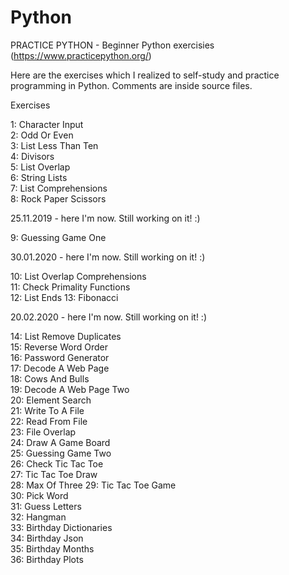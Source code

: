# Python
PRACTICE PYTHON - Beginner Python exercisies (https://www.practicepython.org/)

Here are the exercises which I realized to self-study and practice programming in Python. Comments are inside source files.

Exercises

1: Character Input  
2: Odd Or Even  
3: List Less Than Ten  
4: Divisors  
5: List Overlap  
6: String Lists  
7: List Comprehensions  
8: Rock Paper Scissors

25.11.2019 - here I'm now. Still working on it! :)

9: Guessing Game One   

30.01.2020 - here I'm now. Still working on it! :)

10: List Overlap Comprehensions  
11: Check Primality Functions   
12: List Ends 
13: Fibonacci  

20.02.2020 - here I'm now. Still working on it! :)

14: List Remove Duplicates  
15: Reverse Word Order   
16: Password Generator    
17: Decode A Web Page    
18: Cows And Bulls   
19: Decode A Web Page Two    
20: Element Search               
21: Write To A File       
22: Read From File     
23: File Overlap    
24: Draw A Game Board     
25: Guessing Game Two   
26: Check Tic Tac Toe     
27: Tic Tac Toe Draw  
28: Max Of Three 
29: Tic Tac Toe Game   
30: Pick Word  
31: Guess Letters  
32: Hangman  
33: Birthday Dictionaries   
34: Birthday Json  
35: Birthday Months  
36: Birthday Plots   
